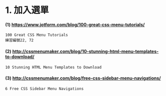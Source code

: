 # 1. 加入選單


#### (1) https://www.jotform.com/blog/100-great-css-menu-tutorials/
```
100 Great CSS Menu Tutorials
練習編號22, 72  
```

#### (2) http://cssmenumaker.com/blog/10-stunning-html-menu-templates-to-download/
```
10 Stunning HTML Menu Templates to Download
```

#### (3) http://cssmenumaker.com/blog/free-css-sidebar-menu-navigations/
```
6 Free CSS Sidebar Menu Navigations
```
